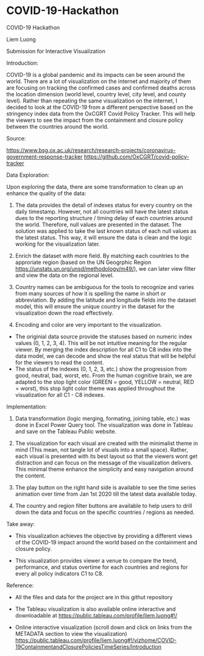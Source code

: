 # COVID-19-Hackathon

COVID-19 Hackathon

Liem Luong

Submission for Interactive Visualization


Introduction:

COVID-19 is a global pandemic and its impacts can be seen around the world. There are a lot of visualization on the internet and majority of them are focusing on tracking the confirmed cases and confirmed deaths across the location dimension (world level, country level, city level, and county level). Rather than repeating the same visualization on the internet, I decided to look at the COVID-19 from a different perspective based on the stringency index data from the OxCGRT Covid Policy Tracker. This will help the viewers to see the impact from the containment and closure policy between the countries around the world.


Source:

https://www.bsg.ox.ac.uk/research/research-projects/coronavirus-government-response-tracker
https://github.com/OxCGRT/covid-policy-tracker


Data Exploration:

Upon exploring the data, there are some transformation to clean up an enhance the quality of the data:
1. The data provides the detail of indexes status for every country on the daily timestamp. However, not all countries will have the latest status dues to the reporting structure / timing delay of each countries around the world. Therefore, null values are presented in the dataset. The solution was applied to take the last known status of each null values as the latest status. This way, it will ensure the data is clean and the logic working for the visualization later.

2. Enrich the dataset with more field. By matching each countries to the approriate region (based on the UN Geogrphic Region
   https://unstats.un.org/unsd/methodology/m49/), we can later view filter and view the data on the regional level.
    
3. Country names can be ambiguous for the tools to recognize and varies from many sources of how it is spelling the name in short or abbreviation. By adding the latitude and longitude fields into the dataset model, this will ensure the unique country in the dataset for the visualization down the road effectively.

4. Encoding and color are very important to the visualization. 
- The originial data source provide the statuses based on numeric index values (0, 1, 2, 3, 4). This will be not intuitive meaning for the regular viewer. By merging the index description for all C1 to C8 index into the data model, we can decode and show the real status that will be helpful for the viewers to read the content.
- The status of the indexes (0, 1, 2, 3, etc.) show the progression from good, neutral, bad, worst, etc. From the human cognitive brain, we are adapted to the stop light color (GREEN = good, YELLOW = neutral, RED = worst), this stop light color theme was applied throughout the visualization for all C1 - C8 indexes. 


Implementation:

1. Data transformation (logic merging, formating, joining table, etc.) was done in Excel Power Query tool. The visualization was done in Tableau and save on the Tableau Public website. 

2. The visualization for each visual are created with the minimalist theme in mind (This mean, not tangle lot of visuals into a small space). Rather, each visual is presented with its best layout so that the viewers wont get distraction and can focus on the message of the visualization delivers. This minimal theme enhance the simplicity and easy navigation around the content.

3. The play button on the right hand side is available to see the time series animation over time from Jan 1st 2020 till the latest data available today. 

4. The country and region filter buttons are available to help users to drill down the data and focus on the specific countries / regions as needed.


Take away:

- This visualization achieves the objective by providing a different views of the COVID-19 impact around the world based on the containment and closure policy.

- This visualization provides viewer a venue to compare the trend, performance, and status overtime for each countries and regions for every all policy indicators C1 to C8. 


Reference:

- All the files and data for the project are in this githut repository

- The Tableau visualization is also available online interactive and downloadable at https://public.tableau.com/profile/liem.luong#!/

- Online interactive visualization (scroll down and click on links from the METADATA section to view the visualization)
  https://public.tableau.com/profile/liem.luong#!/vizhome/COVID-19ContainmentandClosurePoliciesTimeSeries/Introduction

